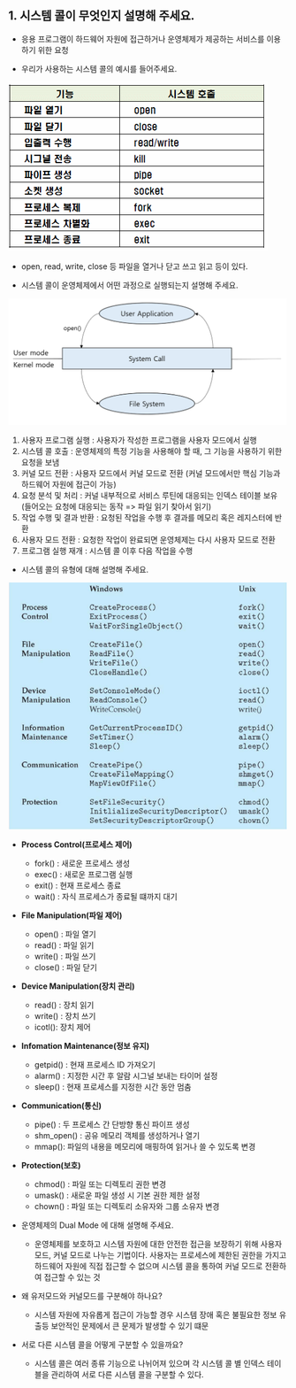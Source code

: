 ## 1. 시스템 콜이 무엇인지 설명해 주세요.

- 응용 프로그램이 하드웨어 자원에 접근하거나 운영체제가 제공하는 서비스를 이용하기 위한 요청

- 우리가 사용하는 시스템 콜의 예시를 들어주세요.

![system call](image.png)

- open, read, write, close 등 파일을 열거나 닫고 쓰고 읽고 등이 있다.

- 시스템 콜이 운영체제에서 어떤 과정으로 실행되는지 설명해 주세요.

![system call flow](image-1.png)

1.  사용자 프로그램 실행 : 사용자가 작성한 프로그램을 사용자 모드에서 실행
2.  시스템 콜 호출 : 운영체제의 특정 기능을 사용해야 할 때, 그 기능을 사용하기 위한 요청을 보냄
3.  커널 모드 전환 : 사용자 모드에서 커널 모드로 전환 (커널 모드에서만 핵심 기능과 하드웨어 자원에 접근이 가능)
4.  요청 분석 및 처리 : 커널 내부적으로 서비스 루틴에 대응되는 인덱스 테이블 보유 (들어오는 요청에 대응되는 동작 => 파일 읽기 찾아서 읽기)
5.  작업 수행 및 결과 반환 : 요청된 작업을 수행 후 결과를 메모리 혹은 레지스터에 반환
6.  사용자 모드 전환 : 요청한 작업이 완료되면 운영체제는 다시 사용자 모드로 전환
7.  프로그램 실행 재개 : 시스템 콜 이후 다음 작업을 수행

- 시스템 콜의 유형에 대해 설명해 주세요.

![system call options](image-2.png)

- **Process Control(프로세스 제어)**
  - fork() : 새로운 프로세스 생성
  - exec() : 새로운 프로그램 실행
  - exit() : 현재 프로세스 종료
  - wait() : 자식 프로세스가 종료될 떄까지 대기
- **File Manipulation(파일 제어)**
  - open() : 파일 열기
  - read() : 파일 읽기
  - write() : 파일 쓰기
  - close() : 파일 닫기
- **Device Manipulation(장치 관리)**
  - read() : 장치 읽기
  - write() : 장치 쓰기
  - icotl(): 장치 제어
- **Infomation Maintenance(정보 유지)**
  - getpid() : 현재 프로세스 ID 가져오기
  - alarm() : 지정한 시간 후 알람 시그널 보내는 타이머 설정
  - sleep() : 현재 프로세스를 지정한 시간 동안 멈춤
- **Communication(통신)**
  - pipe() : 두 프로세스 간 단방향 통신 파이프 생성
  - shm_open() : 공유 메모리 객체를 생성하거나 열기
  - mmap(): 파일의 내용을 메모리에 매핑하여 읽거나 쓸 수 있도록 변경
- **Protection(보호)**

  - chmod() : 파일 또는 디렉토리 권한 변경
  - umask() : 새로운 파일 생성 시 기본 권한 제한 설정
  - chown() : 파일 또는 디렉토리 소유자와 그룹 소유자 변경

- 운영체제의 Dual Mode 에 대해 설명해 주세요.

  - 운영체제를 보호하고 시스템 자원에 대한 안전한 접근을 보장하기 위해 사용자 모드, 커널 모드로 나누는 기법이다. 사용자는 프로세스에 제한된 권한을 가지고 하드웨어 자원에 직접 접근할 수 없으며 시스템 콜을 통하여 커널 모드로 전환하여 접근할 수 있는 것

- 왜 유저모드와 커널모드를 구분해야 하나요?

  - 시스템 자원에 자유롭게 접근이 가능할 경우 시스템 장애 혹은 불필요한 정보 유출등 보안적인 문제에서 큰 문제가 발생할 수 있기 떄문

- 서로 다른 시스템 콜을 어떻게 구분할 수 있을까요?
  - 시스템 콜은 여러 종류 기능으로 나뉘어져 있으며 각 시스템 콜 별 인덱스 테이블을 관리하여 서로 다른 시스템 콜을 구분할 수 있다.
